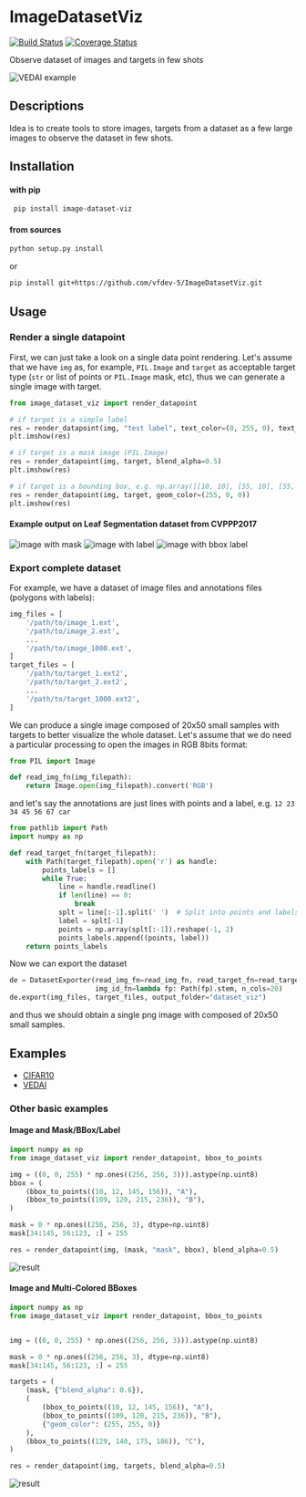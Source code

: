 
# ImageDatasetViz 
[![Build Status](https://travis-ci.org/vfdev-5/ImageDatasetViz.svg?branch=master)](https://travis-ci.org/vfdev-5/ImageDatasetViz)
[![Coverage Status](https://coveralls.io/repos/github/vfdev-5/ImageDatasetViz/badge.svg?branch=master)](https://coveralls.io/github/vfdev-5/ImageDatasetViz?branch=master)

Observe dataset of images and targets in few shots
 
![VEDAI example](examples/vedai_example.png)

## Descriptions

Idea is to create tools to store images, targets from a dataset as a few large images to observe the dataset 
in few shots.


## Installation 

#### with pip

```bash
 pip install image-dataset-viz 
```

#### from sources
```bash
python setup.py install
```
or 
```bash
pip install git+https://github.com/vfdev-5/ImageDatasetViz.git
```

## Usage

### Render a single datapoint

First, we can just take a look on a single data point rendering. Let's assume that we
have `img` as, for example, `PIL.Image` and `target` as acceptable target type (`str` or list of points or 
`PIL.Image` mask, etc), thus we can generate a single image with target.

```python
from image_dataset_viz import render_datapoint

# if target is a simple label
res = render_datapoint(img, "test label", text_color=(0, 255, 0), text_size=10)
plt.imshow(res)

# if target is a mask image (PIL.Image)
res = render_datapoint(img, target, blend_alpha=0.5)
plt.imshow(res)

# if target is a bounding box, e.g. np.array([[10, 10], [55, 10], [55, 77], [10, 77]])
res = render_datapoint(img, target, geom_color=(255, 0, 0))
plt.imshow(res)
```

#### Example output on Leaf Segmentation dataset from CVPPP2017

![image with mask](examples/image_mask.png)  ![image with label](examples/image_label.png)  ![image with bbox label](examples/image_bbox_label.png)

### Export complete dataset
For example, we have a dataset of image files and annotations files (polygons with labels):
```python
img_files = [
    '/path/to/image_1.ext',
    '/path/to/image_2.ext',
    ...
    '/path/to/image_1000.ext',
]
target_files = [
    '/path/to/target_1.ext2',
    '/path/to/target_2.ext2',
    ...
    '/path/to/target_1000.ext2',
]
```
We can produce a single image composed of 20x50 small samples with targets to better visualize the whole dataset.
Let's assume that we do need a particular processing to open the images in RGB 8bits format:
```python
from PIL import Image

def read_img_fn(img_filepath):
    return Image.open(img_filepath).convert('RGB')
```
and let's say the annotations are just lines with points and a label, e.g. `12 23 34 45 56 67 car`
```python
from pathlib import Path
import numpy as np

def read_target_fn(target_filepath):
    with Path(target_filepath).open('r') as handle:
        points_labels = []
        while True:
            line = handle.readline()
            if len(line) == 0:
                break
            splt = line[:-1].split(' ')  # Split into points and labels
            label = splt[-1]
            points = np.array(splt[:-1]).reshape(-1, 2)
            points_labels.append((points, label))
    return points_labels
```
Now we can export the dataset
```python
de = DatasetExporter(read_img_fn=read_img_fn, read_target_fn=read_target_fn,
                     img_id_fn=lambda fp: Path(fp).stem, n_cols=20)
de.export(img_files, target_files, output_folder="dataset_viz")
```
and thus we should obtain a single png image with composed of 20x50 small samples.


## Examples

- [CIFAR10](examples/example_CIFAR10.ipynb)
- [VEDAI](examples/example_VEDAI.ipynb)

### Other basic examples

#### Image and Mask/BBox/Label

```python
import numpy as np
from image_dataset_viz import render_datapoint, bbox_to_points

img = ((0, 0, 255) * np.ones((256, 256, 3))).astype(np.uint8)
bbox = (
    (bbox_to_points((10, 12, 145, 156)), "A"),
    (bbox_to_points((109, 120, 215, 236)), "B"),    
)

mask = 0 * np.ones((256, 256, 3), dtype=np.uint8)
mask[34:145, 56:123, :] = 255

res = render_datapoint(img, (mask, "mask", bbox), blend_alpha=0.5)
```
![result](https://user-images.githubusercontent.com/2459423/47006730-e417bc00-d136-11e8-82bd-eb13c153f03f.png)

#### Image and Multi-Colored BBoxes 

```python
import numpy as np
from image_dataset_viz import render_datapoint, bbox_to_points


img = ((0, 0, 255) * np.ones((256, 256, 3))).astype(np.uint8)

mask = 0 * np.ones((256, 256, 3), dtype=np.uint8)
mask[34:145, 56:123, :] = 255

targets = (
    (mask, {"blend_alpha": 0.6}),
    (
        (bbox_to_points((10, 12, 145, 156)), "A"), 
        (bbox_to_points((109, 120, 215, 236)), "B"),
        {"geom_color": (255, 255, 0)}
    ),
    (bbox_to_points((129, 140, 175, 186)), "C"),
)

res = render_datapoint(img, targets, blend_alpha=0.5)
```

![result](https://user-images.githubusercontent.com/2459423/47010583-bbe08b00-d13f-11e8-81e6-4df58f58e89e.png)

